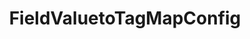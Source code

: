 ---
optionsClassName: FieldValuetoTagMapConfig
optionsClassFullName: MigrationTools._EngineV1.Configuration.FieldMap.FieldValuetoTagMapConfig
configurationSamples:
- name: default
  description: 
  code: >-
    {
      "$type": "FieldValuetoTagMapConfig",
      "WorkItemTypeName": "*",
      "sourceField": "System.Status",
      "pattern": "(Active|Resolved)",
      "formatExpression": "Status: {0}"
    }
  sampleFor: MigrationTools._EngineV1.Configuration.FieldMap.FieldValuetoTagMapConfig
description: Need to create a Tag based on a field value? Just create a regex match and choose how to populate the target.
className: FieldValuetoTagMapConfig
typeName: FieldMaps
architecture: v2
options:
- parameterName: formatExpression
  type: String
  description: missng XML code comments
  defaultValue: missng XML code comments
- parameterName: pattern
  type: String
  description: missng XML code comments
  defaultValue: missng XML code comments
- parameterName: sourceField
  type: String
  description: missng XML code comments
  defaultValue: missng XML code comments
- parameterName: WorkItemTypeName
  type: String
  description: missng XML code comments
  defaultValue: missng XML code comments
status: ready
processingTarget: Work Item Field
classFile: /src/MigrationTools/_EngineV1/Configuration/FieldMap/FieldValuetoTagMapConfig.cs
optionsClassFile: /src/MigrationTools/_EngineV1/Configuration/FieldMap/FieldValuetoTagMapConfig.cs

redirectFrom: []
layout: reference
toc: true
permalink: /Reference/v2/FieldMaps/FieldValuetoTagMapConfig/
title: FieldValuetoTagMapConfig
categories:
- FieldMaps
- v2
topics:
- topic: notes
  path: ../../../../../docs/Reference/v2/FieldMaps/FieldValuetoTagMapConfig-notes.md
  exists: false
  markdown: ''
- topic: introduction
  path: ../../../../../docs/Reference/v2/FieldMaps/FieldValuetoTagMapConfig-introduction.md
  exists: false
  markdown: ''

---